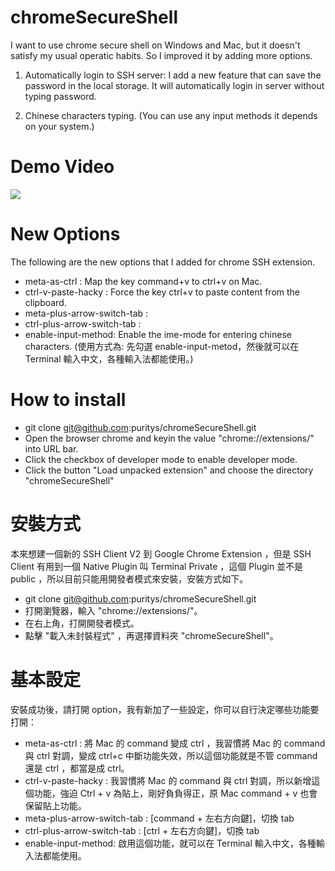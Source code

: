 # chromeSecureShell

I want to use chrome secure shell on Windows and Mac, but it doesn't satisfy my usual operatic habits.
So I improved it by adding more options.

1. Automatically login to SSH server: I add a new feature that can save the password in the local storage. It will automatically login in server without typing password.

2. Chinese characters typing. (You can use any input methods it depends on your system.)


# Demo Video
<a href="http://www.youtube.com/watch?v=6wygEEF8mDc" target="_blank">
  <img src="http://img.youtube.com/vi/6wygEEF8mDc/2.jpg">
</a>


# New Options

The following are the new options that I added for chrome SSH extension.

* meta-as-ctrl : Map the key command+v to ctrl+v on Mac.
* ctrl-v-paste-hacky : Force the key ctrl+v to paste content from the clipboard.
* meta-plus-arrow-switch-tab :
* ctrl-plus-arrow-switch-tab :
* enable-input-method: Enable the ime-mode for entering chinese characters. (使用方式為: 先勾選 enable-input-metod，然後就可以在 Terminal 輸入中文，各種輸入法都能使用。)

# How to install

* git clone git@github.com:puritys/chromeSecureShell.git
* Open the browser chrome and keyin the value "chrome://extensions/" into URL bar.
* Click the checkbox of developer mode to enable developer mode.
* Click the button "Load unpacked extension" and choose the directory "chromeSecureShell"
 

# 安裝方式

本來想建一個新的  SSH Client V2 到 Google Chrome Extension ，但是 SSH Client 有用到一個 Native Plugin 叫 Terminal Private ，這個 Plugin 並不是 public ，所以目前只能用開發者模式來安裝，安裝方式如下。

* git clone git@github.com:puritys/chromeSecureShell.git
* 打開瀏覽器，輸入 "chrome://extensions/"。
* 在右上角，打開開發者模式。
* 點擊 "載入未封裝程式" ，再選擇資料夾 "chromeSecureShell"。

# 基本設定

安裝成功後，請打開 option，我有新加了一些設定，你可以自行決定哪些功能要打開：

* meta-as-ctrl : 將 Mac 的 command 變成 ctrl ，我習慣將 Mac 的 command 與 ctrl 對調，變成 ctrl+c 中斷功能失效，所以這個功能就是不管 command 還是 ctrl ，都當是成 ctrl。
* ctrl-v-paste-hacky : 我習慣將 Mac 的 command 與 ctrl 對調，所以新增這個功能，強迫 Ctrl + v 為貼上，剛好負負得正，原 Mac command + v 也會保留貼上功能。
* meta-plus-arrow-switch-tab : [command + 左右方向鍵]，切換 tab
* ctrl-plus-arrow-switch-tab : [ctrl + 左右方向鍵]，切換 tab
* enable-input-method: 啟用這個功能，就可以在 Terminal 輸入中文，各種輸入法都能使用。





